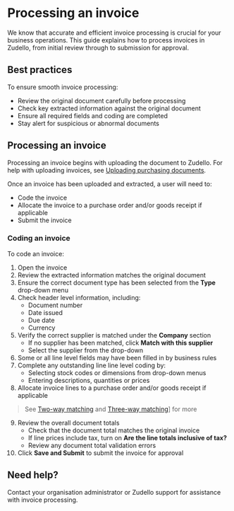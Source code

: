 # Processing an invoice

We know that accurate and efficient invoice processing is crucial for your business operations. This guide explains how to process invoices in Zudello, from initial review through to submission for approval.

## Best practices

To ensure smooth invoice processing:

- Review the original document carefully before processing
- Check key extracted information against the original document
- Ensure all required fields and coding are completed
- Stay alert for suspicious or abnormal documents

## Processing an invoice

Processing an invoice begins with uploading the document to Zudello. For help with uploading invoices, see [Uploading purchasing documents](uploading-purchasing-documents.md).

Once an invoice has been uploaded and extracted, a user will need to:

- Code the invoice
- Allocate the invoice to a purchase order and/or goods receipt if applicable
- Submit the invoice

### Coding an invoice

To code an invoice:

1. Open the invoice
2. Review the extracted information matches the original document
3. Ensure the correct document type has been selected from the **Type** drop-down menu
4. Check header level information, including:
	- Document number
	- Date issued
	- Due date
	- Currency
5. Verify the correct supplier is matched under the **Company** section
	- If no supplier has been matched, click **Match with this supplier**
	- Select the supplier from the drop-down
6. Some or all line level fields may have been filled in by business rules
7. Complete any outstanding line line level coding by:
	- Selecting stock codes or dimensions from drop-down menus
	- Entering descriptions, quantities or prices
8. Allocate invoice lines to a purchase order and/or goods receipt if applicable
> See [Two-way matching](two-way-matching.md) and [Three-way matching](three-way-matching.md)] for more 
9. Review the overall document totals
	- Check that the document total matches the original invoice
	- If line prices include tax, turn on **Are the line totals inclusive of tax?**
	- Review any document total validation errors <!-- (see [[Document errors]]) -->
10. Click **Save and Submit** to submit the invoice for approval

## Need help?

Contact your organisation administrator or Zudello support for assistance with invoice processing.